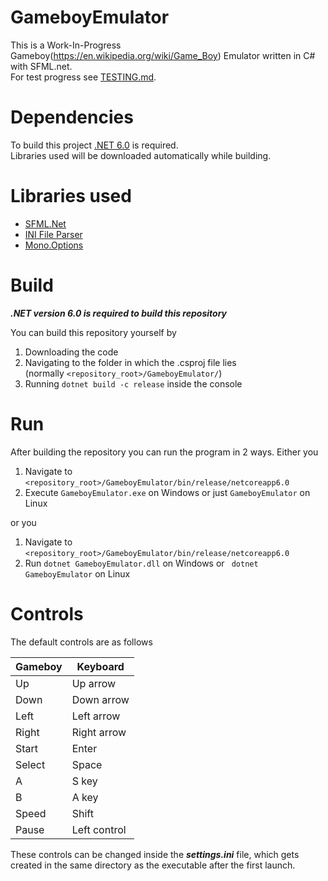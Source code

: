 # GameboyEmulator

This is a Work-In-Progress Gameboy(https://en.wikipedia.org/wiki/Game_Boy) Emulator written in C# with SFML.net.  
For test progress see [TESTING.md](TESTING.md).

# Dependencies

To build this project [.NET 6.0](https://docs.microsoft.com/en-us/dotnet/core/install/) is required.  
Libraries used will be downloaded automatically while building.

# Libraries used

- [SFML.Net](https://github.com/SFML/SFML.Net)
- [INI File Parser](https://github.com/rickyah/ini-parser)
- [Mono.Options](https://github.com/xamarin/XamarinComponents/tree/main/XPlat/Mono.Options)

# Build

***.NET version 6.0 is required to build this repository***

You can build this repository yourself by

1. Downloading the code
2. Navigating to the folder in which the .csproj file lies  
   (normally `<repository_root>/GameboyEmulator/`)
3. Running `dotnet build -c release` inside the console

# Run

After building the repository you can run the program in 2 ways. Either you

1. Navigate to `<repository_root>/GameboyEmulator/bin/release/netcoreapp6.0`
2. Execute `GameboyEmulator.exe` on Windows or just `GameboyEmulator` on Linux

or you

1. Navigate to `<repository_root>/GameboyEmulator/bin/release/netcoreapp6.0`
2. Run `dotnet GameboyEmulator.dll` on Windows or ` dotnet GameboyEmulator` on Linux

# Controls

The default controls are as follows

| Gameboy  | Keyboard     |
|----------|--------------|
| Up       | Up arrow     |
| Down     | Down arrow   |
| Left     | Left arrow   |
| Right    | Right arrow  |
| Start    | Enter        |
| Select   | Space        |
| A        | S key        |
| B        | A key        |
| Speed    | Shift        |
| Pause    | Left control |

These controls can be changed inside the ***settings.ini*** file, which gets created in the same directory as the
executable after the first launch.